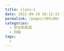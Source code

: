 ```yaml
---
title: class-1
date: 2021-09-19 16:12:13
permalink: /pages/395c00/
categories:
  - 学业和英语
  - 四级
tags:
  - 
---
```

